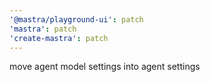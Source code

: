 ```yaml
---
'@mastra/playground-ui': patch
'mastra': patch
'create-mastra': patch
---
```


move agent model settings into agent settings
